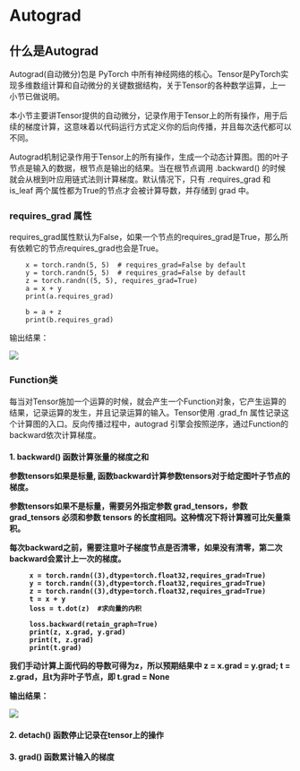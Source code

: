 # Autograd

## 什么是Autograd

Autograd(自动微分)包是 PyTorch 中所有神经网络的核心。Tensor是PyTorch实现多维数组计算和自动微分的关键数据结构，关于Tensor的各种数学运算，上一小节已做说明。

本小节主要讲Tensor提供的自动微分，记录作用于Tensor上的所有操作，用于后续的梯度计算，这意味着以代码运行方式定义你的后向传播，并且每次迭代都可以不同。

Autograd机制记录作用于Tensor上的所有操作，生成一个动态计算图。图的叶子节点是输入的数据，根节点是输出的结果。当在根节点调用 .backward() 的时候就会从根到叶应用链式法则计算梯度。默认情况下，只有 .requires_grad 和 is_leaf 两个属性都为True的节点才会被计算导数，并存储到 grad 中。
 
### requires_grad 属性
 
requires_grad属性默认为False，如果一个节点的requires_grad是True，那么所有依赖它的节点requires_grad也会是True。
   
```buildoutcfg
    x = torch.randn(5, 5)  # requires_grad=False by default
    y = torch.randn(5, 5)  # requires_grad=False by default
    z = torch.randn((5, 5), requires_grad=True)
    a = x + y
    print(a.requires_grad)

    b = a + z
    print(b.requires_grad)
```

输出结果：

![](../Image/输出20.PNG)

### Function类

每当对Tensor施加一个运算的时候，就会产生一个Function对象，它产生运算的结果，记录运算的发生，并且记录运算的输入。Tensor使用 .grad_fn 属性记录这个计算图的入口。反向传播过程中，autograd 引擎会按照逆序，通过Function的backward依次计算梯度。

<h4>1. backward() 函数计算张量的梯度之和

   参数tensors如果是标量, 函数backward计算参数tensors对于给定图叶子节点的梯度。
   
   参数tensors如果不是标量，需要另外指定参数 grad_tensors，参数 grad_tensors 必须和参数 tensors 的长度相同。这种情况下将计算雅可比矢量乘积。
   
   每次backward之前，需要注意叶子梯度节点是否清零，如果没有清零，第二次backward会累计上一次的梯度。
  
```buildoutcfg
     x = torch.randn((3),dtype=torch.float32,requires_grad=True)
     y = torch.randn((3),dtype=torch.float32,requires_grad=True)
     z = torch.randn((3),dtype=torch.float32,requires_grad=True)
     t = x + y
     loss = t.dot(z)  #求向量的内积
     
     loss.backward(retain_graph=True)
     print(z, x.grad, y.grad) 
     print(t, z.grad)   
     print(t.grad)     
```

我们手动计算上面代码的导数可得为z，所以预期结果中 z = x.grad = y.grad; t = z.grad，且t为非叶子节点，即 t.grad = None

输出结果：

![](../Image/输出21.PNG)

<h4>2. detach() 函数停止记录在tensor上的操作



<h4>3. grad() 函数累计输入的梯度